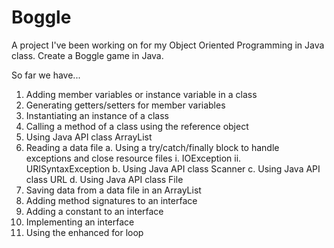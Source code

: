 # Boggle

A project I've been working on for my Object Oriented Programming in Java class. Create a Boggle game in Java.

So far we have...

1. Adding member variables or instance variable in a class 
2. Generating getters/setters for member variables 
3. Instantiating an instance of a class 
4. Calling a method of a class using the reference object 
5. Using Java API class ArrayList
6. Reading a data file
  a. Using a try/catch/finally block to handle exceptions and close resource files
       i. IOException 
      ii. URISyntaxException 
  b. Using Java API class Scanner
  c. Using Java API class URL
  d. Using Java API class File
7. Saving data from a data file in an ArrayList
8. Adding method signatures to an interface 
9. Adding a constant to an interface 
10. Implementing an interface 
11. Using the enhanced for loop
